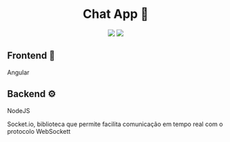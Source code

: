 <h1 align="center">Chat App 📨</h1>
<p align="center"><img src="https://img.shields.io/badge/node.js-6DA55F?style=for-the-badge&logo=node.js&logoColor=white"/>
<img src="https://img.shields.io/badge/angular-%23DD0031.svg?style=for-the-badge&logo=angular&logoColor=white"/></p>


 <h2>Frontend 🎨</h2>
<p>Angular</p>

<h2>Backend ⚙️</h2>
<p>NodeJS</p>
<p>Socket.io, biblioteca que permite facilita comunicação em tempo real com o protocolo WebSockett</p>
